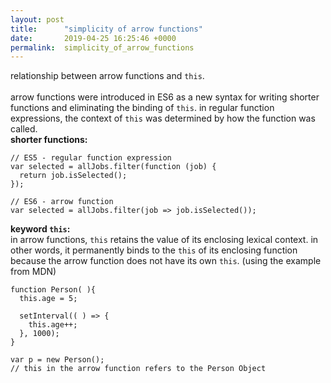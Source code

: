 ```yaml
---
layout: post
title:      "simplicity of arrow functions"
date:       2019-04-25 16:25:46 +0000
permalink:  simplicity_of_arrow_functions
---
```


relationship between arrow functions and `this`.
<br><br>
arrow functions were introduced in ES6 as a new syntax for writing shorter functions and eliminating the binding of `this`. in regular function expressions, the context of `this` was determined by how the function was called. <br>
**shorter functions:**

```
// ES5 - regular function expression
var selected = allJobs.filter(function (job) {
  return job.isSelected();
});

// ES6 - arrow function
var selected = allJobs.filter(job => job.isSelected());
```
**keyword `this`:**<br>
in arrow functions, `this` retains the value of its enclosing lexical context. in other words, it permanently binds to the `this` of its enclosing function because the arrow function does not have its own `this`. (using the example from MDN)

```
function Person( ){
  this.age = 5;

  setInterval(( ) => {
    this.age++; 
  }, 1000);
}

var p = new Person();
// this in the arrow function refers to the Person Object
```


